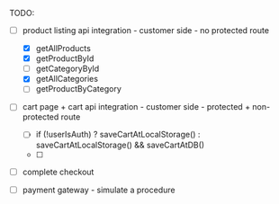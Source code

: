 TODO:
  - [ ] product listing api integration - customer side - no protected route
    - [x] getAllProducts
    - [x] getProductById
    - [ ] getCategoryById
    - [x] getAllCategories 
    - [ ] getProductByCategory 
  
  - [ ] cart page + cart api integration - customer side - protected + non-protected route
    - [ ] if (!userIsAuth) ? saveCartAtLocalStorage() : saveCartAtLocalStorage() && saveCartAtDB()
    - [ ] 

  - [ ] complete checkout

  - [ ] payment gateway - simulate a procedure